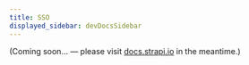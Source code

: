 ```yaml
---
title: SSO
displayed_sidebar: devDocsSidebar
---
```


(Coming soon… — please visit [docs.strapi.io](https://docs.strapi.io/developer-docs/latest/setup-deployment-guides/configurations/optional/sso.html) in the meantime.)
